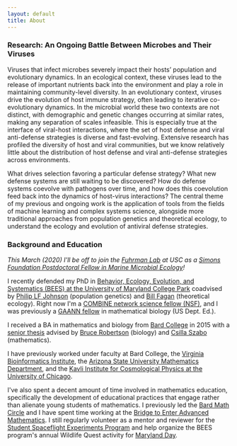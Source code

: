 ```yaml
---
layout: default
title: About
---
```


### Research: An Ongoing Battle Between Microbes and Their Viruses

Viruses that infect microbes severely impact their hosts’ population and evolutionary dynamics. In an
ecological context, these viruses lead to the release of important nutrients back into the environment and
play a role in maintaining community-level diversity. In an evolutionary context, viruses drive the evolution
of host immune strategy, often leading to iterative co-evolutionary dynamics. In the microbial world these
two contexts are not distinct, with demographic and genetic changes occurring at similar rates, making
any separation of scales infeasible. This is especially true at the interface of viral-host interactions, where
the set of host defense and viral anti-defense strategies is diverse and fast-evolving. Extensive research has
profiled the diversity of host and viral communities, but we know relatively little about the distribution of
host defense and viral anti-defense strategies across environments. 

What drives selection favoring a particular defense strategy? What new defense systems are still waiting to
be discovered? How do defense systems coevolve with pathogens over time, and how does this coevolution
feed back into the dynamics of host-virus interactions? The central theme of my previous and ongoing
work is the application of tools from the fields of machine learning and complex systems science, alongside
more traditional approaches from population genetics and theoretical ecology, to understand the ecology and
evolution of antiviral defense strategies.

### Background and Education

*This March (2020) I'll be off to join the [Fuhrman Lab](https://dornsife.usc.edu/labs/fuhrmanlab) at USC as a [Simons Foundation Postdoctoral Fellow in Marine Microbial Ecology](https://www.simonsfoundation.org/grant/simons-postdoctoral-fellowships-in-marine-microbial-ecology/?tab=awardees)!*

I recently defended my PhD in [Behavior, Ecology, Evolution, and Systematics  (BEES) at the University of Maryland College Park](https://www.bisi.umd.edu/bees-1) coadvised by [Philip LF Johnson](http://science.umd.edu/biology/plfj/) (population genetics) and [Bill Fagan](http://science.umd.edu/biology/faganlab/) (theoretical ecology). Right now I'm a [COMBINE network science fellow (NSF)](https://www.combine.umd.edu/), and I was previously a [GAANN fellow](https://www2.ed.gov/programs/gaann/index.html) in mathematical biology (US Dept. Ed.).

I received a BA in mathematics and biology from [Bard College](https://www.bard.edu/) in 2015 with a [senior thesis](https://digitalcommons.bard.edu/senproj_s2015/39/) advised by [Bruce Robertson](https://www.bard.edu/faculty/details/?id=3226) (biology) and [Csilla Szabo](https://www.skidmore.edu/mathematics/faculty/szabo.php) (mathematics). 

I have previously worked under faculty at Bard College, the [Virginia Bioinformatics Institute](https://health.uconn.edu/laubenbacher/), the [Arizona State University Mathematics Department](https://math.la.asu.edu/~milner/welc_eng.html), and the [Kavli Institute for Cosmological Physics at the University of Chicago](https://www.cmu.edu/physics/people/faculty/dodelson.html).

I've also spent a decent amount of time involved in mathematics education, specifically the development of educational practices that engage rather than alienate young students of mathematics. I previously led the [Bard Math Circle](https://bardmathcircle.org/) and I have spent time working at the [Bridge to Enter Advanced Mathematics](https://www.beammath.org/). I still regularly volunteer as a mentor and reviewer for the [Student Spaceflight Experiments Program](http://ssep.ncesse.org/) and help organize the BEES program's annual Wildlife Quest activity for [Maryland Day](https://marylandday.umd.edu/).

